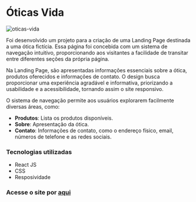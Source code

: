 # Óticas Vida

![oticas-vida](https://github.com/douglasjosebarboza/loja-oculos/assets/86023441/296eaa90-e9c4-42a1-8a94-71f835a6e655)

Foi desenvolvido um projeto para a criação de uma Landing Page destinada a uma ótica fictícia. Essa página foi concebida com um sistema de navegação intuitivo, proporcionando aos visitantes a facilidade de transitar entre diferentes seções da própria página.

Na Landing Page, são apresentadas informações essenciais sobre a ótica, produtos oferecidos e informações de contato. O design busca proporcionar uma experiência agradável e informativa, priorizando a usabilidade e a acessibilidade, tornando assim o site responsivo.

O sistema de navegação permite aos usuários explorarem facilmente diversas áreas, como:
- **Produtos**: Lista os produtos disponíveis.
- **Sobre**: Apresentação da ótica.
- **Contato**: Informações de contato, como o endereço físico, email, números de telefone e as redes sociais.

### Tecnologias utilizadas
- React JS
- CSS
- Resposividade

### Acesse o site por [aqui](https://loja-oculos-jli0viuoy-douglasjosebarboza.vercel.app/)
